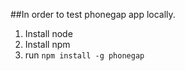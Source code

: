 ##In order to test phonegap app locally.
  1. Install node
  2. Install npm
  3. run
    ```
    npm install -g phonegap
    ```
